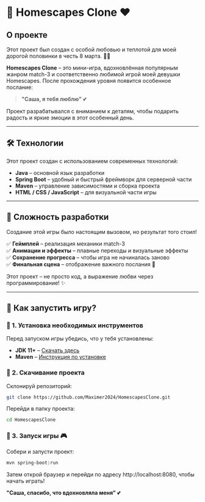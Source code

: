 # 🌸 Homescapes Clone ❤️

## О проекте  
Этот проект был создан с особой любовью и теплотой для моей дорогой половинки в честь 8 марта. 🎁💖  

**Homescapes Clone** – это мини-игра, вдохновлённая популярным жанром match-3 и соответственно любимой игрой моей девушки Homescapes. После прохождения уровня появится особенное послание:  

> **"Саша, я тебя люблю"** 💕  

Проект разрабатывался с вниманием к деталям, чтобы подарить радость и яркие эмоции в этот особенный день.

---

## 🛠 Технологии  
Этот проект создан с использованием современных технологий:  

- **Java** – основной язык разработки  
- **Spring Boot** – удобный и быстрый фреймворк для серверной части  
- **Maven** – управление зависимостями и сборка проекта  
- **HTML / CSS / JavaScript** – для визуальной части игры  

---

## 🎯 Сложность разработки  
Создание этой игры было настоящим вызовом, но результат того стоил!  

✅ **Геймплей** – реализация механики match-3  
✅ **Анимации и эффекты** – плавные переходы и визуальные эффекты  
✅ **Сохранение прогресса** – чтобы игра не начиналась заново  
✅ **Финальная сцена** – отображение важного послания 💖  

Этот проект – не просто код, а выражение любви через программирование! ✨  

---

## 🚀 Как запустить игру?  

### 🔹 1. Установка необходимых инструментов  
Перед запуском игры убедись, что у тебя установлены:  
- **JDK 11+** – [Скачать здесь](https://www.oracle.com/java/technologies/javase-jdk11-downloads.html)  
- **Maven** – [Инструкция по установке](https://maven.apache.org/install.html)  

### 🔹 2. Скачивание проекта  
Склонируй репозиторий:  
```sh
git clone https://github.com/Maximer2024/HomescapesClone.git
```
Перейди в папку проекта:
```sh
cd HomescapesClone
```
### 🔹 3. Запуск игры 🎮
Собери и запусти проект:
```sh
mvn spring-boot:run
```
Затем открой браузер и перейди по адресу http://localhost:8080, чтобы начать играть!

**"Саша, спасибо, что вдохновляла меня"** 💕

